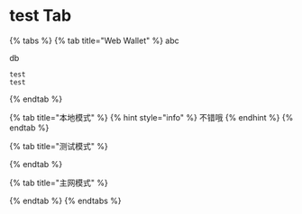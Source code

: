 # test Tab

{% tabs %}
{% tab title="Web Wallet" %}
abc

db

```text
test
test
```
{% endtab %}

{% tab title="本地模式" %}
{% hint style="info" %}
不错哦
{% endhint %}
{% endtab %}

{% tab title="测试模式" %}

{% endtab %}

{% tab title="主网模式" %}

{% endtab %}
{% endtabs %}

